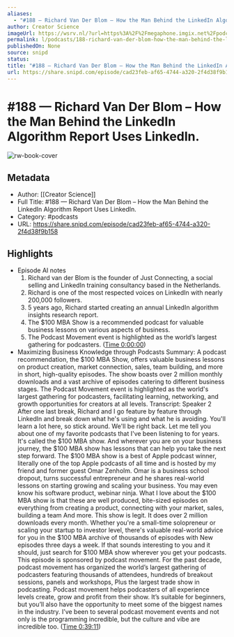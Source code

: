 ```yaml
---
aliases:
  - "#188 — Richard Van Der Blom – How the Man Behind the LinkedIn Algorithm Report Uses LinkedIn."
author: Creator Science
imageUrl: https://wsrv.nl/?url=https%3A%2F%2Fmegaphone.imgix.net%2Fpodcasts%2F7036d60e-4b83-11ea-8ddd-d3061c708b65%2Fimage%2F2b33f650c647a5b33f7429552c64b98a.jpg%3Fixlib%3Drails-4.3.1%26max-w%3D3000%26max-h%3D3000%26fit%3Dcrop%26auto%3Dformat%2Ccompress&w=100&h=100
permalink: l/podcasts/188-richard-van-der-blom-how-the-man-behind-the-linkedin-algorithm-report-uses-linkedin
publishedOn: None
source: snipd
status: 
title: "#188 — Richard Van Der Blom – How the Man Behind the LinkedIn Algorithm Report Uses LinkedIn."
url: https://share.snipd.com/episode/cad23feb-af65-4744-a320-2f4d38f9b158
---
```

# #188 — Richard Van Der Blom – How the Man Behind the LinkedIn Algorithm Report Uses LinkedIn.

![rw-book-cover](https://wsrv.nl/?url=https%3A%2F%2Fmegaphone.imgix.net%2Fpodcasts%2F7036d60e-4b83-11ea-8ddd-d3061c708b65%2Fimage%2F2b33f650c647a5b33f7429552c64b98a.jpg%3Fixlib%3Drails-4.3.1%26max-w%3D3000%26max-h%3D3000%26fit%3Dcrop%26auto%3Dformat%2Ccompress&w=100&h=100)

## Metadata

- Author: [[Creator Science]]
- Full Title: #188 — Richard Van Der Blom – How the Man Behind the LinkedIn Algorithm Report Uses LinkedIn.
- Category: #podcasts
- URL: https://share.snipd.com/episode/cad23feb-af65-4744-a320-2f4d38f9b158

## Highlights

- Episode AI notes
  1. Richard van der Blom is the founder of Just Connecting, a social selling and LinkedIn training consultancy based in the Netherlands.
  2. Richard is one of the most respected voices on LinkedIn with nearly 200,000 followers.
  3. 5 years ago, Richard started creating an annual LinkedIn algorithm insights research report.
  4. The $100 MBA Show is a recommended podcast for valuable business lessons on various aspects of business.
  5. The Podcast Movement event is highlighted as the world’s largest gathering for podcasters. ([Time 0:00:00](https://share.snipd.com/episode-takeaways/78f4a304-9c76-412b-8954-0a21d2749034))
- Maximizing Business Knowledge through Podcasts
  Summary:
  A podcast recommendation, the $100 MBA Show, offers valuable business lessons on product creation, market connection, sales, team building, and more in short, high-quality episodes.
  The show boasts over 2 million monthly downloads and a vast archive of episodes catering to different business stages. The Podcast Movement event is highlighted as the world's largest gathering for podcasters, facilitating learning, networking, and growth opportunities for creators at all levels.
  Transcript:
  Speaker 2
  After one last break, Richard and I go feature by feature through LinkedIn and break down what he's using and what he is avoiding. You'll learn a lot here, so stick around. We'll be right back. Let me tell you about one of my favorite podcasts that I've been listening to for years. It's called the $100 MBA show. And wherever you are on your business journey, the $100 MBA show has lessons that can help you take the next step forward. The $100 MBA show is a best of Apple podcast winner, literally one of the top Apple podcasts of all time and is hosted by my friend and former guest Omar Zenholm. Omar is a business school dropout, turns successful entrepreneur and he shares real-world lessons on starting growing and scaling your business. You may even know his software product, webinar ninja. What I love about the $100 MBA show is that these are well produced, bite-sized episodes on everything from creating a product, connecting with your market, sales, building a team And more. This show is legit. It does over 2 million downloads every month. Whether you're a small-time solopreneur or scaling your startup to investor level, there's valuable real-world advice for you in the $100 MBA archive of thousands of episodes with New episodes three days a week. If that sounds interesting to you and it should, just search for $100 MBA show wherever you get your podcasts. This episode is sponsored by podcast movement. For the past decade, podcast movement has organized the world’s largest gathering of podcasters featuring thousands of attendees, hundreds of breakout sessions, panels and workshops, Plus the largest trade show in podcasting. Podcast movement helps podcasters of all experience levels create, grow and profit from their show. It’s suitable for beginners, but you’ll also have the opportunity to meet some of the biggest names in the industry. I’ve been to several podcast movement events and not only is the programming incredible, but the culture and vibe are incredible too. ([Time 0:39:11](https://share.snipd.com/snip/df6bba14-c6ff-4a71-af86-c34459550325))
